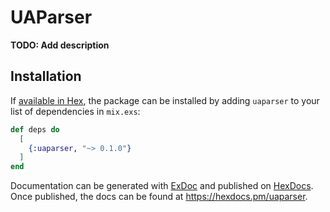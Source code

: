 # UAParser

**TODO: Add description**

## Installation

If [available in Hex](https://hex.pm/docs/publish), the package can be installed
by adding `uaparser` to your list of dependencies in `mix.exs`:

```elixir
def deps do
  [
    {:uaparser, "~> 0.1.0"}
  ]
end
```

Documentation can be generated with [ExDoc](https://github.com/elixir-lang/ex_doc)
and published on [HexDocs](https://hexdocs.pm). Once published, the docs can
be found at <https://hexdocs.pm/uaparser>.
